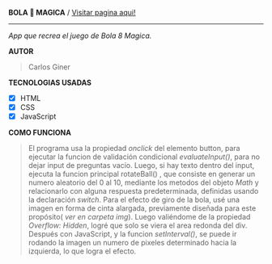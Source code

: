  **BOLA 🎱 MAGICA** /  [Visitar pagina aqui!](https://carlosginer.github.io/Bola_8_Magica/)
___________________________________________________________________________________________________________________________________________________________________________________

*App que recrea el juego de Bola 8 Magica.* 



**AUTOR** 

> Carlos Giner


**TECNOLOGIAS USADAS**

- [x] HTML
- [x] CSS
- [x] JavaScript

**COMO FUNCIONA**

> El programa usa la propiedad *onclick* del elemento button, para ejecutar la funcion de validación condicional *evaluateInput()*, para no dejar input de preguntas vacío. Luego, si hay texto dentro del input, ejecuta la funcion principal rotateBall() , que consiste en generar un numero aleatorio del 0 al 10, mediante los metodos del objeto *Math* y relacionarlo con alguna respuesta predeterminada, definidas usando la declaración *switch*.  Para el efecto de giro de la bola, usé una imagen en forma de cinta alargada, previamente diseñada para este propósito( *ver en carpeta img*). Luego valiéndome de la propiedad
*Overflow: Hidden*, logré que solo se viera el area redonda del div. Después con JavaScript, y la funcion *setInterval()*, se puede ir rodando la imagen un numero de pixeles determinado hacia la izquierda, lo que logra el efecto. 





